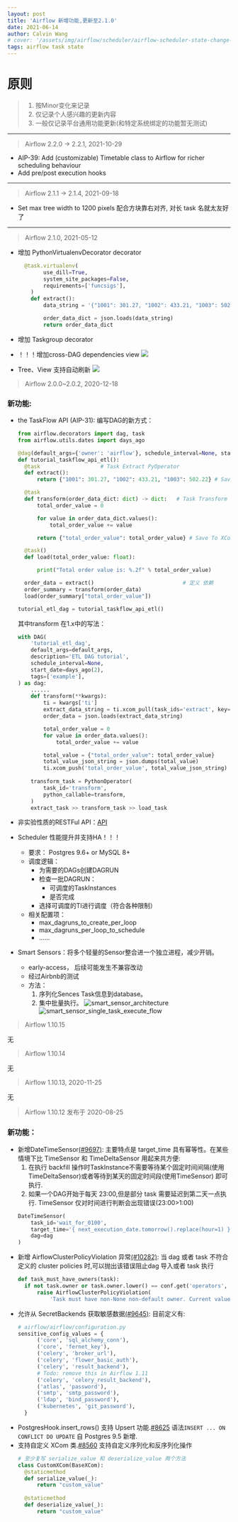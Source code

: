 ```yaml
---
layout: post
title: 'Airflow 新增功能,更新至2.1.0'
date: 2021-06-14
author: Calvin Wang
# cover: '/assets/img/airflow/scheduler/airflow-scheduler-state-change-code.png'
tags: airflow task state
---
```

# 原则
> 1. 按Minor变化来记录
> 2. 仅记录个人感兴趣的更新内容
> 3. 一般仅记录平台通用功能更新(和特定系统绑定的功能暂无测试)

------
> Airflow 2.2.0 -> 2.2.1, 2021-10-29
* AIP-39: Add (customizable) Timetable class to Airflow for richer scheduling behaviour 
* Add pre/post execution hooks

------
> Airflow 2.1.1 -> 2.1.4, 2021-09-18
* Set max tree width to 1200 pixels 
  配合方块靠右对齐, 对长 task 名就太友好了

------
> Airflow 2.1.0, 2021-05-12

* 增加 PythonVirtualenvDecorator decorator

  ```python
    @task.virtualenv(
          use_dill=True,
          system_site_packages=False,
          requirements=['funcsigs'],
      )
      def extract():
          data_string = '{"1001": 301.27, "1002": 433.21, "1003": 502.22}'

          order_data_dict = json.loads(data_string)
          return order_data_dict
  ```
* 增加 Taskgroup decorator
* ！！！增加cross-DAG dependencies view
![](https://github.com/ms32035/airflow-dag-dependencies/blob/73442c61a7f5a723675fd8014126d1f04e14e564/screenshot.png?raw=true)
* Tree、View 支持自动刷新
![](https://user-images.githubusercontent.com/4600967/115597018-63ede680-a29e-11eb-9678-52f9477a4a41.gif)

> Airflow 2.0.0~2.0.2, 2020-12-18

### 新功能:

* the TaskFlow API (AIP-31): 编写DAG的新方式：
  ```python
  from airflow.decorators import dag, task
  from airflow.utils.dates import days_ago

  @dag(default_args={'owner': 'airflow'}, schedule_interval=None, start_date=days_ago(2)) # 配置DAG
  def tutorial_taskflow_api_etl():
    @task                   # Task Extract PyOperator
    def extract():
        return {"1001": 301.27, "1002": 433.21, "1003": 502.22} # Save To XCom

    @task
    def transform(order_data_dict: dict) -> dict:   # Task Transform PyhtonOpeator
        total_order_value = 0

        for value in order_data_dict.values():
            total_order_value += value

        return {"total_order_value": total_order_value} # Save To XCom

    @task()
    def load(total_order_value: float):             

        print("Total order value is: %.2f" % total_order_value)

    order_data = extract()                            # 定义 依赖
    order_summary = transform(order_data)
    load(order_summary["total_order_value"])

  tutorial_etl_dag = tutorial_taskflow_api_etl()
  ```

  其中transform 在1.x中的写法：
  ```python
  with DAG(
      'tutorial_etl_dag',
      default_args=default_args,
      description='ETL DAG tutorial',
      schedule_interval=None,
      start_date=days_ago(2),
      tags=['example'],
  ) as dag:
      ......
      def transform(**kwargs):
          ti = kwargs['ti']
          extract_data_string = ti.xcom_pull(task_ids='extract', key='order_data')
          order_data = json.loads(extract_data_string)

          total_order_value = 0
          for value in order_data.values():
              total_order_value += value

          total_value = {"total_order_value": total_order_value}
          total_value_json_string = json.dumps(total_value)
          ti.xcom_push('total_order_value', total_value_json_string)  # Save To XCOM
      
      transform_task = PythonOperator(                                # Define PythonOperator
          task_id='transform',
          python_callable=transform,
      )
      extract_task >> transform_task >> load_task                     # Define Dep
  ```
* 非实验性质的RESTFul API：[API](http://airflow.apache.org/docs/apache-airflow/stable/stable-rest-api-ref.html)
* Scheduler 性能提升并支持HA！！！
  * 要求： Postgres 9.6+ or MySQL 8+
  * 调度逻辑：
    * 为需要的DAGs创建DAGRUN
    * 检查一批DAGRUN：
      * 可调度的TaskInstances
      * 是否完成
    * 选择可调度的TI进行调度（符合各种限制）
  * 相关配置项：
    * max_dagruns_to_create_per_loop
    * max_dagruns_per_loop_to_schedule
    * ......
* Smart Sensors：将多个轻量的Sensor整合进一个独立进程，减少开销。
  * early-access， 后续可能发生不兼容改动
  * 经过Airbnb的测试
  * 方法：
    1. 序列化Sences Task信息到database。
    2. 集中批量执行。
  ![smart_sensor_architecture](http://airflow.apache.org/docs/apache-airflow/stable/_images/smart_sensor_architecture.png)
  ![smart_sensor_single_task_execute_flow](http://airflow.apache.org/docs/apache-airflow/stable/_images/smart_sensor_single_task_execute_flow.png)


> Airflow 1.10.15 

无

> Airflow 1.10.14

无

> Airflow 1.10.13, 2020-11-25

无

> Airflow 1.10.12 发布于 2020-08-25

### 新功能：
* 新增DateTimeSensor[(#9697)](https://github.com/apache/airflow/pull/9697/files): 
  主要特点是 target_time 具有幂等性。在某些情境下比 TimeSensor 和 TimeDeltaSensor 用起来共方便:
  1. 在执行 backfill 操作时TaskInstance不需要等待某个固定时间间隔(使用TimeDeltaSensor)或者等待到某天的固定时间段(使用TimeSensor) 即可执行.
  2. 如果一个DAG开始于每天 23:00,但是部分 task 需要延迟到第二天一点执行. TimeSensor 仅对时间进行判断会出现错误(23:00>1:00)
    ```python
    DateTimeSensor(
        task_id='wait_for_0100',
        target_time='{ next_execution_date.tomorrow().replace(hour=1) }',
        dag=dag
    )
    ```
* 新增 AirflowClusterPolicyViolation 异常[(#10282)](https://github.com/apache/airflow/pull/10282/files): 
  当 dag 或者 task 不符合定义的 cluster policies 时,可以抛出该错误阻止dag 导入或者 task 执行
  ```python
  def task_must_have_owners(task):
    if not task.owner or task.owner.lower() == conf.get('operators', 'default_owner'):
        raise AirflowClusterPolicyViolation(
            'Task must have non-None non-default owner. Current value: {}'.format(task.owner))
  ```
* 允许从 SecretBackends 获取敏感数据[(#9645)](https://github.com/apache/airflow/pull/9645/files): 
  目前定义有:
  ```python
  # airflow/airflow/configuration.py 
  sensitive_config_values = {
        ('core', 'sql_alchemy_conn'),
        ('core', 'fernet_key'),
        ('celery', 'broker_url'),
        ('celery', 'flower_basic_auth'),
        ('celery', 'result_backend'),
        # Todo: remove this in Airflow 1.11
        ('celery', 'celery_result_backend'),
        ('atlas', 'password'),
        ('smtp', 'smtp_password'),
        ('ldap', 'bind_password'),
        ('kubernetes', 'git_password'),
    }
  ```
* PostgresHook.insert_rows() 支持 Upsert 功能.[#8625](https://github.com/apache/airflow/pull/8625)
  语法`INSERT ... ON CONFLICT DO UPDATE` 自 Postgres 9.5 新增.
* 支持自定义 XCom 类.[#8560](https://github.com/apache/airflow/pull/8560)
  支持自定义序列化和反序列化操作
  ```python
  # 至少复写 serialize_value 和 deserialize_value 两个方法
  class CustomXCom(BaseXCom):
    @staticmethod
    def serialize_value(_):
        return "custom_value"
    
    @staticmethod
    def deserialize_value(_):
        return "custom_value"
  ```